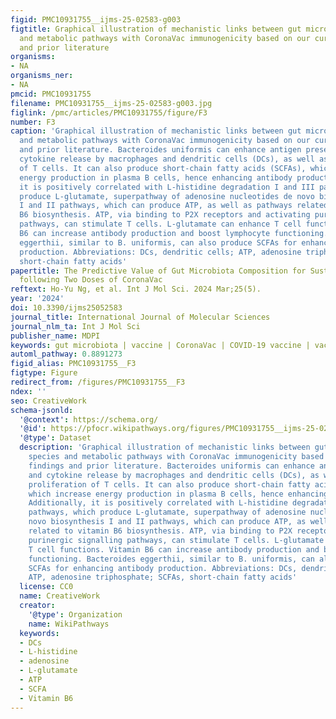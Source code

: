 ```yaml
---
figid: PMC10931755__ijms-25-02583-g003
figtitle: Graphical illustration of mechanistic links between gut microbiota species
  and metabolic pathways with CoronaVac immunogenicity based on our current findings
  and prior literature
organisms:
- NA
organisms_ner:
- NA
pmcid: PMC10931755
filename: PMC10931755__ijms-25-02583-g003.jpg
figlink: /pmc/articles/PMC10931755/figure/F3
number: F3
caption: 'Graphical illustration of mechanistic links between gut microbiota species
  and metabolic pathways with CoronaVac immunogenicity based on our current findings
  and prior literature. Bacteroides uniformis can enhance antigen presentation and
  cytokine release by macrophages and dendritic cells (DCs), as well as the proliferation
  of T cells. It can also produce short-chain fatty acids (SCFAs), which increase
  energy production in plasma B cells, hence enhancing antibody production. Additionally,
  it is positively correlated with L-histidine degradation I and III pathways, which
  produce L-glutamate, superpathway of adenosine nucleotides de novo biosynthesis
  I and II pathways, which can produce ATP, as well as pathways related to vitamin
  B6 biosynthesis. ATP, via binding to P2X receptors and activating purinergic signalling
  pathways, can stimulate T cells. L-glutamate can enhance T cell functions. Vitamin
  B6 can increase antibody production and boost lymphocyte functioning. Bacteroides
  eggerthii, similar to B. uniformis, can also produce SCFAs for enhancing antibody
  production. Abbreviations: DCs, dendritic cells; ATP, adenosine triphosphate; SCFAs,
  short-chain fatty acids'
papertitle: The Predictive Value of Gut Microbiota Composition for Sustained Immunogenicity
  following Two Doses of CoronaVac
reftext: Ho-Yu Ng, et al. Int J Mol Sci. 2024 Mar;25(5).
year: '2024'
doi: 10.3390/ijms25052583
journal_title: International Journal of Molecular Sciences
journal_nlm_ta: Int J Mol Sci
publisher_name: MDPI
keywords: gut microbiota | vaccine | CoronaVac | COVID-19 vaccine | vaccine immunogenicity
automl_pathway: 0.8891273
figid_alias: PMC10931755__F3
figtype: Figure
redirect_from: /figures/PMC10931755__F3
ndex: ''
seo: CreativeWork
schema-jsonld:
  '@context': https://schema.org/
  '@id': https://pfocr.wikipathways.org/figures/PMC10931755__ijms-25-02583-g003.html
  '@type': Dataset
  description: 'Graphical illustration of mechanistic links between gut microbiota
    species and metabolic pathways with CoronaVac immunogenicity based on our current
    findings and prior literature. Bacteroides uniformis can enhance antigen presentation
    and cytokine release by macrophages and dendritic cells (DCs), as well as the
    proliferation of T cells. It can also produce short-chain fatty acids (SCFAs),
    which increase energy production in plasma B cells, hence enhancing antibody production.
    Additionally, it is positively correlated with L-histidine degradation I and III
    pathways, which produce L-glutamate, superpathway of adenosine nucleotides de
    novo biosynthesis I and II pathways, which can produce ATP, as well as pathways
    related to vitamin B6 biosynthesis. ATP, via binding to P2X receptors and activating
    purinergic signalling pathways, can stimulate T cells. L-glutamate can enhance
    T cell functions. Vitamin B6 can increase antibody production and boost lymphocyte
    functioning. Bacteroides eggerthii, similar to B. uniformis, can also produce
    SCFAs for enhancing antibody production. Abbreviations: DCs, dendritic cells;
    ATP, adenosine triphosphate; SCFAs, short-chain fatty acids'
  license: CC0
  name: CreativeWork
  creator:
    '@type': Organization
    name: WikiPathways
  keywords:
  - DCs
  - L-histidine
  - adenosine
  - L-glutamate
  - ATP
  - SCFA
  - Vitamin B6
---
```


